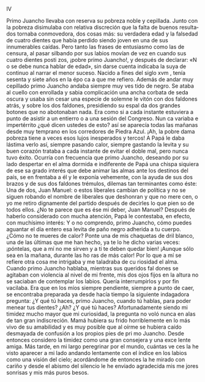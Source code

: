  IV


Primo Juancho llevaba con reserva su pobreza noble y cepillada. Junto con
la pobreza disimulaba con relativa discreción que la falta de buenos resulta­
dos tornaba conmovedora, dos cosas más: su verdadera edad y la falsedad
de cuatro dientes que había perdido siendo joven en una de sus innumerables
caídas. Pero tanto las frases de entusiasmo como las de censura, al pasar
silbando por sus labios movían de vez en cuando sus cuatro dientes posti­
zos, ¡pobre primo Juancho!, y después de declarar: «N o se debe nunca hablar
de edad», sin darse cuenta indicaba la suya de continuo al narrar el menor
suceso. Nacido a fines del siglo xvm , tenía sesenta y siete años en la épo­
ca a que me refiero.
 Además de andar muy cepillado primo Juancho andaba siempre muy ves­
tido de negro. Se ataba al cuello con enrollada y sabia complicación una
ancha corbata de seda oscura y usaba sin cesar una especie de solemne le­
vitón con dos faldones atrás, y sobre los dos faldones, presidiendo su espal­
da dos grandes botones que no abotonaban nada. Era como si a cada instante
estuviera a punto de asistir a un entierro o a una sesión del Congreso. Nun­
ca variaba e impertérrito ¿qué dicen ustedes de esto? así se aparecía todas
las mañanas desde muy temprano en los corredores de Piedra Azul. ¡Ah, la
pobre dama pobreza tiene a veces esos lujos inesperados y tercos! A Papá le
daba lástima verlo así, siempre pasando calor, siempre gastando la levita y
su buen corazón trataba a cada instante de evitar el doble mal, pero nunca
tuvo éxito.
 Ocurría con frecuencia que primo Juancho, deseando por su lado despertar
en el alma dormida e indiferente de Papá una chispa siquiera de ese sa­
grado interés que debe animar las almas ante los destinos del país, se en­
frentaba a él y le exponía vehemente, con la ayuda de sus dos brazos y de
 sus dos faldones trémulos, dilemas tan terminantes como éste:
 Una de dos, Juan Manuel: o estos liberales cambian de política y no
 se siguen robando el nombre de liberales que deshonran y que no mere­
cen, o yo me retiro dignamente del partido después de decirles lo que pien­
 so de todos ellos. ¿No te parece que es ése mi deber, Juan Manuel?
 Después de haberlo considerado con mucha atención, Papá le contestaba,
en efecto, con muchísimo interés:
 Y o no comprendo, primo Juancho, cómo puedes aguantar el día entero
esa levita de paño negro adherida a tu cuerpo. ¿Cómo no te mueres de calor?
Ponte una de mis chaquetas de dril blanco, una de las últimas que me han
hecho, ya te lo he dicho varias veces: ¡póntelas, que a mí no me sirven y
a ti te deben quedar bien! ¡Aunque sólo sea en la mañana, durante las ho­
ras de más calor!
 Por lo que a mí se refiere otra cosa me intrigaba y me taladraba de cu­
riosidad el alma. Cuando primo Juancho hablaba, mientras sus queridos fal­
dones se agitaban con violencia al nivel de mi frente, mis dos ojos fijos en
la altura no se saciaban de contemplar los labios. Quería interrumpirlos y por
fin vacilaba. Era que en los míos siempre pendiente, siempre a punto de
caer, se encontraba preparada ya desde hacía tiempo la siguiente indagadora
pregunta:
 ¿Y qué tú haces, primo Juancho, cuando tú hablas, para poder menear
tus dientes? ¿Ah? ¿Y qué tú haces?
 Afortunadamente siendo mi timidez mucho mayor que mi curiosidad, la
pregunta no voló nunca en alas de tan gran indiscreción. Mamá hubiera su­
frido horriblemente en lo más vivo de su amabilidad y es muy posible que
al oírme se hubiera caído desmayada de confusión a los propios pies de pri­
mo Juancho.
 Desde entonces considero la timidez como una gran consejera y una exce­
lente amiga. Más tarde, en mi largo peregrinar por el mundo, cuántas ve­
ces la he visto aparecer a mi lado andando lentamente con el índice en los
labios como una visión del cielo; acordándome de entonces la he mirado
con cariño y desde el abismo del silencio le he enviado agradecida mis me­
jores sonrisas y mis más puros besos.

